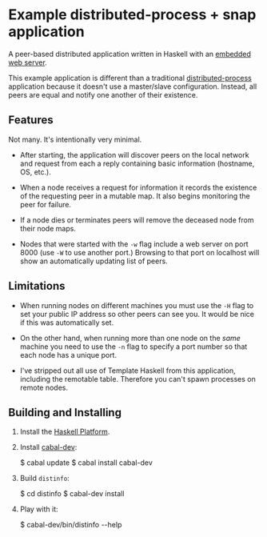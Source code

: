 # Example distributed-process + snap application

A peer-based distributed application written in Haskell with an
[embedded web server][snap].

This example application is different than a traditional
[distributed-process][] application because it doesn't use a
master/slave configuration.  Instead, all peers are equal and notify
one another of their existence.

## Features

Not many.  It's intentionally very minimal.

  * After starting, the application will discover peers on the local
    network and request from each a reply containing basic information
    (hostname, OS, etc.).

  * When a node receives a request for information it records the
    existence of the requesting peer in a mutable map.  It also begins
    monitoring the peer for failure.

  * If a node dies or terminates peers will remove the deceased node
    from their node maps.

  * Nodes that were started with the `-w` flag include a web server on
    port 8000 (use `-W` to use another port.)  Browsing to that port
    on localhost will show an automatically updating list of peers.

## Limitations

  * When running nodes on different machines you must use the `-H`
    flag to set your public IP address so other peers can see you.  It
    would be nice if this was automatically set.

  * On the other hand, when running more than one node on the *same*
    machine you need to use the `-n` flag to specify a port number so
    that each node has a unique port.

  * I've stripped out all use of Template Haskell from this
    application, including the remotable table.  Therefore you can't
    spawn processes on remote nodes.

## Building and Installing

  1. Install the [Haskell Platform][].

  2. Install [cabal-dev][]:

        $ cabal update
        $ cabal install cabal-dev

  3. Build `distinfo`:

        $ cd distinfo
        $ cabal-dev install

  4. Play with it:

        $ cabal-dev/bin/distinfo --help

[snap]: http://snapframework.com/
[distributed-process]: http://haskell-distributed.github.io/
[haskell platform]: http://www.haskell.org/platform/
[cabal-dev]: http://hackage.haskell.org/package/cabal-dev
